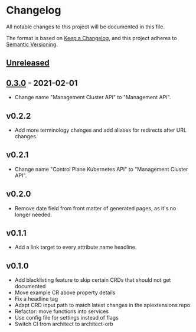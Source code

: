 # Changelog

All notable changes to this project will be documented in this file.

The format is based on [Keep a Changelog](https://keepachangelog.com/en/1.0.0/),
and this project adheres to [Semantic Versioning](https://semver.org/spec/v2.0.0.html).

## [Unreleased]

## [0.3.0] - 2021-02-01

- Change name "Management Cluster API" to "Management API".

## v0.2.2

- Add more terminology changes and add aliases for redirects after URL changes.

## v0.2.1

- Change name "Control Plane Kubernetes API" to "Management Cluster API".

## v0.2.0

- Remove date field from front matter of generated pages, as it's no longer needed.

## v0.1.1

- Add a link target to every attribute name headline.

## v0.1.0

- Add blacklisting feature to skip certain CRDs that should not get documented
- Move example CR above property details
- Fix a headline tag
- Adapt CRD input path to match latest changes in the apiextensions repo
- Refactor: move functions into services
- Use config file for settings instead of flags
- Switch CI from architect to architect-orb

[Unreleased]: https://github.com/giantswarm/crd-docs-generator/compare/v0.3.0...HEAD
[0.3.0]: https://github.com/giantswarm/crd-docs-generator/releases/tag/v0.3.0
